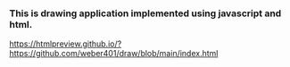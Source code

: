### This is drawing application implemented using javascript and html.
https://htmlpreview.github.io/?https://github.com/weber401/draw/blob/main/index.html
